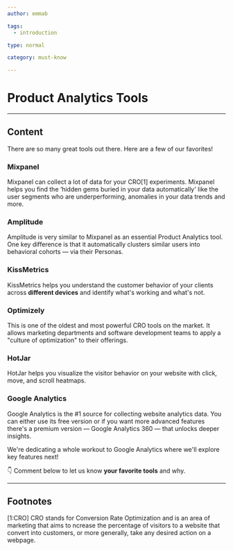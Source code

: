 ```yaml
---
author: emmab

tags:
  - introduction

type: normal

category: must-know

---
```

# Product Analytics Tools

---
## Content

There are so many great tools out there. Here are a few of our favorites!

### Mixpanel
Mixpanel can collect a lot of data for your CRO[1] experiments. Mixpanel helps you find the ‘hidden gems buried in your data automatically' like the user segments who are underperforming, anomalies in your data trends and more.

### Amplitude
Amplitude is very similar to Mixpanel as an essential Product Analytics tool. One key difference is that it automatically clusters similar users into behavioral cohorts — via their Personas.

### KissMetrics
KissMetrics helps you understand the customer behavior of your clients across **different devices** and identify what's working and what's not.

### Optimizely
This is one of the oldest and most powerful CRO tools on the market. It allows marketing departments and software development teams to apply a "culture of optimization" to their offerings.

### HotJar
HotJar helps you visualize the visitor behavior on your website with click, move, and scroll heatmaps.

### Google Analytics
Google Analytics is the #1 source for collecting website analytics data. You can either use its free version or if you want more advanced features there's a premium version — Google Analytics 360 — that unlocks deeper insights.

We're dedicating a whole workout to Google Analytics where we'll explore key features next!

👇 Comment below to let us know **your favorite tools** and why.

---
## Footnotes

[1:CRO]
CRO stands for Conversion Rate Optimization and is an area of marketing that aims to ncrease the percentage of visitors to a website that convert into customers, or more generally, take any desired action on a webpage.
 
